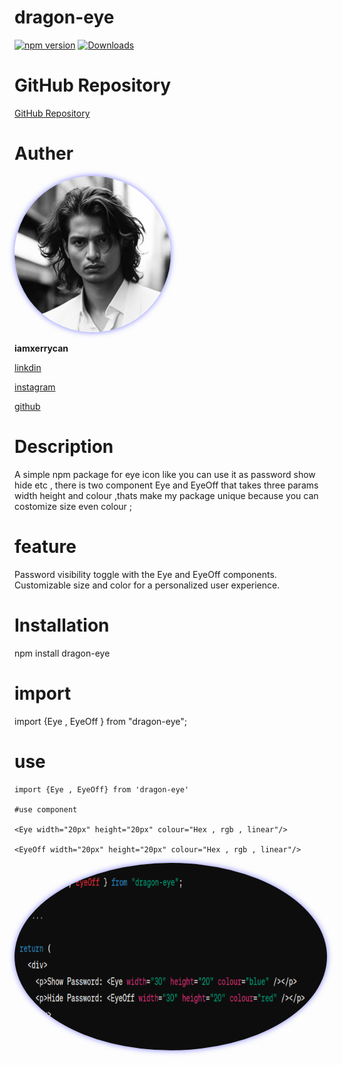 # dragon-eye

[![npm version](https://badge.fury.io/js/dragon-eye.svg)](https://www.npmjs.com/package/dragon-eye)
[![Downloads](https://img.shields.io/npm/dt/dragon-eye.svg)](https://www.npmjs.com/package/dragon-eye)


# GitHub Repository

[GitHub Repository](https://github.com/iamxerrycan/NPMpackage/tree/main/dragon-eye)


# Auther 

<img src="https://github.com/iamxerrycan/NPMpackage/blob/main/sample.jpg" alt="Sample Image" width="250" height="250" style="border-radius: 50%; box-shadow: 0 0 10px rgba(0, 0, 255, 0.5);">

**iamxerrycan**

[linkdin](https://www.linkedin.com/in/iamxerrycan/)

[instagram](https://www.instagram.com/rajshishsinghrajput/)

[github](https://github.com/iamxerrycan)

# Description

A simple npm package for eye icon like you can use it as password show hide etc , there is two component Eye and EyeOff that takes three params width height and colour ,thats make my package unique because you can costomize size even colour ;

# feature

Password visibility toggle with the Eye and EyeOff components.
Customizable size and color for a personalized user experience.

# Installation

npm install dragon-eye 

# import 

import {Eye , EyeOff  } from "dragon-eye";

# use 

<p>  <Eye width="" height="" colour=""/ ></p>

```React package 📦
import {Eye , EyeOff} from 'dragon-eye'

#use component

<Eye width="20px" height="20px" colour="Hex , rgb , linear"/>

<EyeOff width="20px" height="20px" colour="Hex , rgb , linear"/>

```
*<img src="https://github.com/iamxerrycan/NPMpackage/blob/main/dragon-eye/eye.png" alt="Sample Image" width="500" height="300" style="border-radius: 50%; box-shadow: 0 0 10px rgba(0, 0, 255, 0.5);">*

